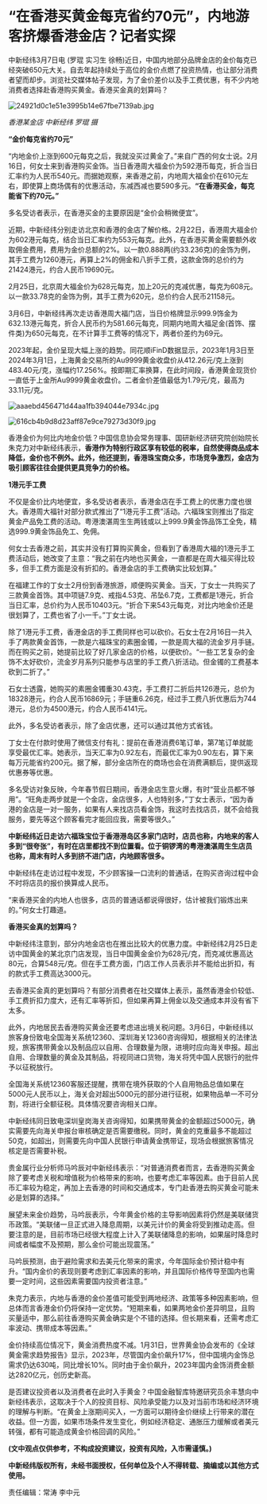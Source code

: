 # “在香港买黄金每克省约70元”，内地游客挤爆香港金店？记者实探

中新经纬3月7日电 (罗琨 实习生
徐畅)近日，中国内地部分品牌金店的金价每克已经突破650元大关。自去年起持续处于高位的金价点燃了投资热情，也让部分消费者望而却步。浏览社交媒体帖子发现，为了金价差价以及手工费优惠，有不少内地消费者选择赴香港购买黄金。香港买金真的划算吗？

![24921d0c1e51e3995b14e67fbe7139ab.jpg](https://raw.githubusercontent.com/qqhsx/qqnews_image/main/2024/03/07/“在香港买黄金每克省约70元”，内地游客挤爆香港金店？记者实探/24921d0c1e51e3995b14e67fbe7139ab.jpg)

_香港某金店 中新经纬 罗琨 摄_

**“金价每克省约70元”**

“内地金价上涨到600元每克之后，我就没买过黄金了。”来自广西的何女士说。2月16日，何女士来到香港购买金饰。当日香港周大福金价为592港币每克，折合当日汇率约为人民币540元。而据她观察，来香港之前，内地周大福金价在610元左右，即使算上商场偶有的优惠活动，东减西减也要590多元。**“在香港买金，每克能省下约70元。”**

多名受访者表示，在香港买金的主要原因是“金价会稍微便宜”。

近期，中新经纬分别走访北京和香港的金店了解价格。2月22日，香港周大福金价为602港元每克，结合当日汇率约为553元每克。此外，在香港买黄金需要额外收取佣金费用，费用为金价总额的2%。以一款0.888两(约33.236克)的金饰为例，其手工费为1260港元，再算上2%的佣金和八折手工费，这款金饰的总价约为21424港元，约合人民币19690元。

2月25日，北京周大福金价为628元每克，加上20元的克减优惠，每克为608元。以一款33.78克的金饰为例，其手工费为620元，总价约合人民币21158元。

3月6日，中新经纬再次走访香港周大福门店，当日价格牌显示999.9饰金为632.13港元每克，折合人民币约为581.66元每克，同期内地周大福足金(首饰、摆件类)为650元每克，在不计算手工费等的情况下，两者价差约为69元。

2023年起，金价呈现大幅上涨的趋势。同花顺iFinD数据显示，2023年1月3日至2024年3月1日，上海黄金交易所的Au9999黄金收盘价从412.26元/克上涨到483.40元/克，涨幅约17.256%。按即期汇率换算，在此时间段，香港黄金现货价一直低于上金所Au9999黄金收盘价。二者金价差值最低为1.79元/克，最高为33.11元/克。

![aaaebd456471d44aa1fb394044e7934c.jpg](https://raw.githubusercontent.com/qqhsx/qqnews_image/main/2024/03/07/“在香港买黄金每克省约70元”，内地游客挤爆香港金店？记者实探/aaaebd456471d44aa1fb394044e7934c.jpg)

![616cb4b9d8d23aff87e9ce79273d30f9.jpg](https://raw.githubusercontent.com/qqhsx/qqnews_image/main/2024/03/07/“在香港买黄金每克省约70元”，内地游客挤爆香港金店？记者实探/616cb4b9d8d23aff87e9ce79273d30f9.jpg)

香港金价为何比内地金价低？中国信息协会常务理事、国研新经济研究院创始院长朱克力对中新经纬表示，**香港作为特别行政区享有较低的税率，自然使得商品成本降低，金价也不例外。此外，他还提到，香港珠宝商众多，市场竞争激烈，金店为吸引顾客往往会提供更具竞争力的价格。**

**1港元手工费**

不仅是金价比内地便宜，多名受访者表示，香港金店在手工费上的优惠力度也很大。香港周大福针对部分款式推出了“1港元手工费”活动。六福珠宝则推出了指定黄金产品免工费的活动。粤港澳湛周生生两钱或以上999.9黄金饰品饰工全免，精选999.9黄金饰品免工、免佣。

何女士去香港之前，其实并没有打算购买黄金，但看到了香港周大福的1港元手工费活动后，她改变了主意：“我之前在内地也买黄金，一直都是在周大福买得比较多，但手工费方面是没有折扣的。香港金店的手工费确实比较划算。”

在福建工作的丁女士2月份到香港旅游，顺便购买黄金。当天，丁女士一共购买了三款黄金首饰。其中项链7.9克、戒指4.53克、吊坠6.7克，工费都是1港元，折合当日汇率，总价约为人民币10403元。“折合下来543元每克，对比内地金价还是很划算了，工费也省了小一千。”丁女士说。

除了1港元手工费，香港金店的手工费同样也可以砍价。石女士在2月16日一共入手了两款黄金首饰，一款是六福珠宝的素圈金镯，一款是周大福的流金岁月手链。而在购买之前，她提前比较了好几家金店的价格，以便砍价。“一些工艺复杂的金饰不太好砍价，流金岁月系列只能参与店里的手工费八折活动。但金镯的工费基本砍到二折了。”

石女士透露，她购买的素圈金镯重30.43克，手工费打二折后共126港元，总价为18328港元，约合人民币16869元；手链重6.26克，经过手工费八折优惠后为744港元，总价为4500港元，约合人民币4141元。

此外，多名受访者表示，除了金店优惠，还可以通过其他方式省钱。

丁女士在付款时使用了微信支付有礼：提前在香港消费6笔订单，第7笔订单就能享受最优汇率。她表示，当天汇率为0.92左右，而最优汇率为0.90左右，算下来每万元能省约200元。据了解，部分金店所在的商场也会在消费满额后，提供返现优惠券等优惠。

多名受访对象反映，今年春节假日期间，香港金店生意火爆，有时“营业员都不够用”。“旺角走两步就是一个金店，金店很多，人也特别多，”丁女士表示，“因为香港的金店是一对一服务，如果有人来找店员看金饰，我这时去找店员，就不会给我服务，要先等这个顾客看完才能回应我，需要等很久。”

**中新经纬近日走访六福珠宝位于香港港岛区多家门店时，店员也称，内地来的客人多到“很夸张”，有时在店里都找不到位置看。位于铜锣湾的粤港澳湛周生生店员也称，周末有时人多到挤不进门店，内地顾客很多。**

中新经纬在走访过程中发现，不少顾客操一口流利的普通话，在购买咨询过程中会不时将店员的报价换算成人民币。

“来香港买金的内地人也很多，店员的普通话都说得很好，估计被我们锻炼出来的。”何女士打趣道。

**香港买金真的划算吗？**

中新经纬注意到，部分内地金店也在推出比较大的优惠力度。中新经纬2月25日走访中国黄金的某北京门店发现，当日中国黄金金价为628元/克，而克减优惠高达80元，合算548元/克。但在手工费方面，门店工作人员表示并不能给出折扣，有的款式手工费高达3000元。

去香港买金真的更划算吗？有部分消费者在社交媒体上表示，虽然香港金价较低、手工费折扣力度大，还有汇率等折扣，但如果再算上佣金以及交通成本并没有省下太多。

此外，内地居民去香港购买黄金还要考虑进出境关税问题。3月6日，中新经纬以旅客身份致电全国海关系统12360、深圳海关12360咨询得知，根据相关的法律法规，旅客携带黄金以及制品应以自用、合理数量为限，进境时应向海关申报。超出自用、合理数量的黄金及其制品，将视同进口货物，海关将凭中国人民银行的批件予以征税放行。

全国海关系统12360客服还提醒，携带在境外获取的个人自用物品总值如果在5000元人民币以上，海关会对超出5000元的部分进行征税，如果物品单一不可分割，将进行全额征税。具体情况要咨询相关口岸。

中新经纬同日致电深圳皇岗海关咨询得知，如果携带黄金的金额超过5000元，确实需要先向海关申报台审核确定是否需要缴税。同时，黄金的克重最多不能超过50克，如超出，则需要先向中国人民银行申请黄金携带证，现场会根据旅客情况核定是否需要补税。

贵金属行业分析师马吟辰对中新经纬表示：“对普通消费者而言，去香港购买黄金除了要考虑关税和增值税为价格带来的影响，也要考虑汇率等因素。由于目前人民币汇率较为稳定，再加上去香港的时间和交通成本，专门赴香港去购买黄金可能未必是划算的选择。”

展望未来金价趋势，马吟辰表示，今年黄金价格的主导影响因素将仍然是美联储货币政策。“美联储一旦正式进入降息周期，以美元计价的黄金将受到推动走高。但要注意的是，目前市场已经很大程度上计入了美联储降息的影响，如果届时降息时间或者幅度不及预期，那么金价可能出现震荡。”

马吟辰预测，由于避险需求和去美元化带来的需求，今年国际金价预计稳中有升。“国内金价的表现则要考虑到汇率因素的影响，并且国际价格传导至国内也需要一定时间，这些因素需要国内投资者注意。”

朱克力表示，内地与香港的金价差值可能受到两地经济、政策等多种因素影响，但总体而言香港金价仍将保持一定优势。“短期来看，如果两地金价差异明显，且购买量适中，那么前往香港购买黄金确实是个不错的选择。但长期来看，还需考虑汇率波动、携带成本等因素。”

金价持续高位情况下，黄金消费热度不减。1月31日，世界黄金协会发布的《全球黄金需求趋势报告》显示，2023年，尽管国内金价飙升17%，但中国境内金饰总需求仍达630吨，同比增长10%。同时由于金价飙升，2023年国内金饰消费金额达2820亿元，创历史新高。

是否建议投资者以及消费者在此时入手黄金？中国金融智库特邀研究员余丰慧向中新经纬表示，这取决于个人的投资目标、风险承受能力以及对当前市场和经济环境的理解与判断。“在黄金上涨期间买入，一方面可以期待金价继续上行带来的潜在收益。但一方面，如果市场条件发生变化，例如经济稳定、通胀压力缓解或者美元转强，都有可能造成黄金价格回调的风险。”

**(文中观点仅供参考，不构成投资建议，投资有风险，入市需谨慎。)**

**中新经纬版权所有，未经书面授权，任何单位及个人不得转载、摘编或以其他方式使用。**

责任编辑：常涛 李中元

